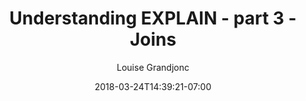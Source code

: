 ---
author: "Louise Grandjonc"
date: 2018-03-24T14:39:21-07:00
linktitle: Understanding EXPLAIN - part 3 - Joins
title: Understanding EXPLAIN - part 3 - Joins
weight: 1
---